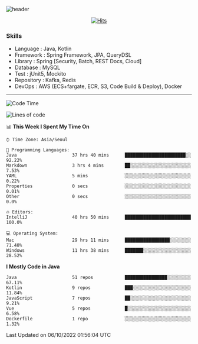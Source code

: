 <!-- Github Profile Readme로 프로필 꾸미기 : https://zzsza.github.io/development/2020/07/10/make-github-profile-readme/ -->

<!-- github theme -->
  <!-- 
    ![header](https://capsule-render.vercel.app/api?type=slice&color=e0f0e3&height=150&section=header&text=beasy&fontSize=45)
  -->
  ![header](https://capsule-render.vercel.app/api?type=soft&color=e0f0e3&height=150&section=header&text=Choi-YongSeok&fontSize=55&animation=twinkling)


<!-- hits count : https://hits.seeyoufarm.com/ -->
<div align=center>
    
  [![Hits](https://hits.seeyoufarm.com/api/count/incr/badge.svg?url=https%3A%2F%2Fgithub.com%2Fchoi-ys&count_bg=%2379C83D&title_bg=%23555555&icon=&icon_color=%23E7E7E7&title=hits&edge_flat=false)](https://hits.seeyoufarm.com)

</div>


<!-- Committed Top Lang -->
<div align=center>
</div>


### Skills
 - Language : Java, Kotlin
 - Framework : Spring Framework, JPA, QueryDSL
 - Library : Spring [Security, Batch, REST Docs, Cloud]
 - Database : MySQL
 - Test : jUnit5, Mockito
 - Repository : Kafka, Redis
 - DevOps : AWS (ECS+fargate, ECR, S3, Code Build & Deploy), Docker

---

<!--START_SECTION:waka-->
![Code Time](http://img.shields.io/badge/Code%20Time-3%2C030%20hrs%2020%20mins-blue)

![Lines of code](https://img.shields.io/badge/From%20Hello%20World%20I%27ve%20Written-338%20Thousand%20lines%20of%20code-blue)

📊 **This Week I Spent My Time On** 

```text
⌚︎ Time Zone: Asia/Seoul

💬 Programming Languages: 
Java                     37 hrs 40 mins      ███████████████████████░░   92.22% 
Markdown                 3 hrs 4 mins        ██░░░░░░░░░░░░░░░░░░░░░░░   7.53% 
YAML                     5 mins              ░░░░░░░░░░░░░░░░░░░░░░░░░   0.22% 
Properties               0 secs              ░░░░░░░░░░░░░░░░░░░░░░░░░   0.01% 
Other                    0 secs              ░░░░░░░░░░░░░░░░░░░░░░░░░   0.0%

🔥 Editors: 
IntelliJ                 40 hrs 50 mins      █████████████████████████   100.0%

💻 Operating System: 
Mac                      29 hrs 11 mins      █████████████████░░░░░░░░   71.48% 
Windows                  11 hrs 38 mins      ███████░░░░░░░░░░░░░░░░░░   28.52%

```

**I Mostly Code in Java** 

```text
Java                     51 repos            ████████████████░░░░░░░░░   67.11% 
Kotlin                   9 repos             ███░░░░░░░░░░░░░░░░░░░░░░   11.84% 
JavaScript               7 repos             ██░░░░░░░░░░░░░░░░░░░░░░░   9.21% 
Vue                      5 repos             █░░░░░░░░░░░░░░░░░░░░░░░░   6.58% 
Dockerfile               1 repo              ░░░░░░░░░░░░░░░░░░░░░░░░░   1.32%

```



 Last Updated on 06/10/2022 01:56:04 UTC
<!--END_SECTION:waka-->

<!-- 
![footer](https://capsule-render.vercel.app/api?section=footer&type=slice&color=e0f0e3)
-->

